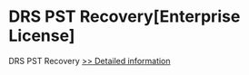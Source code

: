 # DRS PST Recovery[Enterprise License]
DRS PST Recovery
[>> Detailed information](https://secure.shareit.com/shareit/product.html?productid=301004382&affiliateid=200057808)
